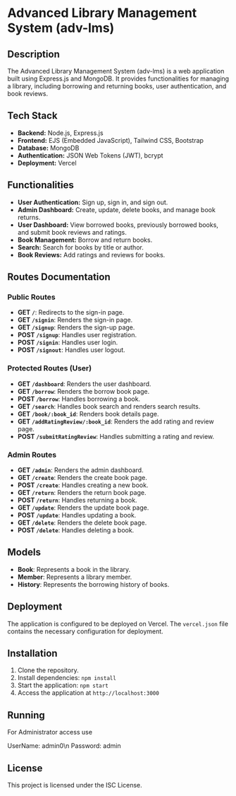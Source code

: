 # Advanced Library Management System (adv-lms)

## Description
The Advanced Library Management System (adv-lms) is a web application built using Express.js and MongoDB. It provides functionalities for managing a library, including borrowing and returning books, user authentication, and book reviews.

## Tech Stack
- **Backend:** Node.js, Express.js
- **Frontend:** EJS (Embedded JavaScript), Tailwind CSS, Bootstrap
- **Database:** MongoDB
- **Authentication:** JSON Web Tokens (JWT), bcrypt
- **Deployment:** Vercel

## Functionalities
- **User Authentication:** Sign up, sign in, and sign out.
- **Admin Dashboard:** Create, update, delete books, and manage book returns.
- **User Dashboard:** View borrowed books, previously borrowed books, and submit book reviews and ratings.
- **Book Management:** Borrow and return books.
- **Search:** Search for books by title or author.
- **Book Reviews:** Add ratings and reviews for books.

## Routes Documentation

### Public Routes
- **GET `/`**: Redirects to the sign-in page.
- **GET `/signin`**: Renders the sign-in page.
- **GET `/signup`**: Renders the sign-up page.
- **POST `/signup`**: Handles user registration.
- **POST `/signin`**: Handles user login.
- **POST `/signout`**: Handles user logout.

### Protected Routes (User)
- **GET `/dashboard`**: Renders the user dashboard.
- **GET `/borrow`**: Renders the borrow book page.
- **POST `/borrow`**: Handles borrowing a book.
- **GET `/search`**: Handles book search and renders search results.
- **GET `/book/:book_id`**: Renders book details page.
- **GET `/addRatingReview/:book_id`**: Renders the add rating and review page.
- **POST `/submitRatingReview`**: Handles submitting a rating and review.

### Admin Routes
- **GET `/admin`**: Renders the admin dashboard.
- **GET `/create`**: Renders the create book page.
- **POST `/create`**: Handles creating a new book.
- **GET `/return`**: Renders the return book page.
- **POST `/return`**: Handles returning a book.
- **GET `/update`**: Renders the update book page.
- **POST `/update`**: Handles updating a book.
- **GET `/delete`**: Renders the delete book page.
- **POST `/delete`**: Handles deleting a book.

## Models
- **Book**: Represents a book in the library.
- **Member**: Represents a library member.
- **History**: Represents the borrowing history of books.

## Deployment
The application is configured to be deployed on Vercel. The `vercel.json` file contains the necessary configuration for deployment.

## Installation
1. Clone the repository.
2. Install dependencies: `npm install`
3. Start the application: `npm start`
4. Access the application at `http://localhost:3000`

## Running
For Administrator access use

UserName: admin0\n
Password: admin 

## License
This project is licensed under the ISC License.
